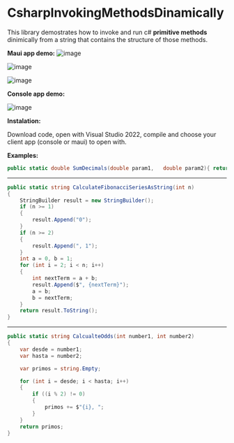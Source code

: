 # CsharpInvokingMethodsDinamically
This library demostrates how to invoke and run c# **primitive methods** dinimically from a string that contains the structure of those methods.

**Maui app demo:**
![image](https://github.com/milocko07/CSharpInvokingMethodsDynamically/assets/37205551/88080c78-cd5d-4f06-b8a3-4d8c54e77914)


![image](https://github.com/milocko07/CSharpInvokingMethodsDynamically/assets/37205551/700741a5-dcb7-45f7-878a-72be99dbd30d)


![image](https://github.com/milocko07/CSharpInvokingMethodsDynamically/assets/37205551/4cc8103f-3de9-4049-a108-52a38a032e43)

**Console app demo:**

![image](https://github.com/milocko07/CSharpInvokingMethodsDynamically/assets/37205551/945c4cbe-ce4f-4663-b3f9-9f510ea2b010)

**Instalation:**

Download code, open with Visual Studio 2022, compile and choose your client app (console or maui) to open with.

**Examples:**

 ```csharp
public static double SumDecimals(double param1,   double param2){ return param1 + param2; }
```
---------------------------------------------------------------
```csharp
public static string CalculateFibonacciSeriesAsString(int n)
{
    StringBuilder result = new StringBuilder();
    if (n >= 1)
    {
        result.Append("0");
    }
    if (n >= 2)
    {
        result.Append(", 1");
    }
    int a = 0, b = 1;
    for (int i = 2; i < n; i++)
    {
        int nextTerm = a + b;
        result.Append($", {nextTerm}");
        a = b;
        b = nextTerm;
    }
    return result.ToString();
}
```
---------------------------------------------------------------
```csharp
public static string CalcualteOdds(int number1, int number2)
{
    var desde = number1;
    var hasta = number2;

    var primos = string.Empty;

    for (int i = desde; i < hasta; i++)
    {
        if ((i % 2) != 0)
        {
            primos += $"{i}, ";
        }
    }
    return primos;
}
```
